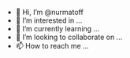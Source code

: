 - 👋 Hi, I’m @nurmatoff
- 👀 I’m interested in ...
- 🌱 I’m currently learning ...
- 💞️ I’m looking to collaborate on ...
- 📫 How to reach me ...

<!---
nurmatoff/nurmatoff is a ✨ special ✨ repository because its `README.md` (this file) appears on your GitHub profile.
You can click the Preview link to take a look at your changes.
--->
